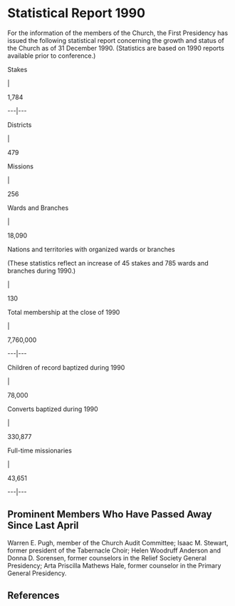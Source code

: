 # Statistical Report 1990

For the information of the members of the Church, the First Presidency has
issued the following statistical report concerning the growth and status of
the Church as of 31 December 1990. (Statistics are based on 1990 reports
available prior to conference.)

Stakes

|

1,784  
  
---|---  
  
Districts

|

479  
  
Missions

|

256  
  
Wards and Branches

|

18,090  
  
Nations and territories with organized wards or branches

(These statistics reflect an increase of 45 stakes and 785 wards and branches
during 1990.)

|

130  
  
Total membership at the close of 1990

|

7,760,000  
  
---|---  
  
Children of record baptized during 1990

|

78,000  
  
Converts baptized during 1990

|

330,877  
  
Full-time missionaries

|

43,651  
  
---|---  
  
## Prominent Members Who Have Passed Away Since Last April

Warren E. Pugh, member of the Church Audit Committee; Isaac M. Stewart, former
president of the Tabernacle Choir; Helen Woodruff Anderson and Donna D.
Sorensen, former counselors in the Relief Society General Presidency; Arta
Priscilla Mathews Hale, former counselor in the Primary General Presidency.

## References

